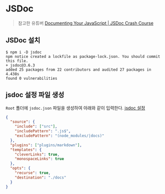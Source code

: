 # JSDoc

> 참고한 유튜버
> [Documenting Your JavaScript | JSDoc Crash Course](https://youtu.be/YK-GurROGIg)

## JSDoc 설치
```shell
$ npm i -D jsdoc
npm notice created a lockfile as package-lock.json. You should commit this file.
+ jsdoc@3.6.3
added 25 packages from 22 contributors and audited 27 packages in 4.438s
found 0 vulnerabilities
```

## jsdoc 설정 파일 생성
`Root` 폴더에 `jsdoc.json` 파일을 생성하여 아래와 같이 입력한다.
[jsdoc 설정](https://jsdoc.app/about-configuring-jsdoc.html)
```json
{
  "source": {
    "include": ["src"],
    "includePattern": ".js$",
    "excludePattern": "(node_modules/|docs)"
  },
  "plugins": ["plugins/markdown"],
  "templates": {
    "cleverLinks": true,
    "monospaceLinks": true
  },
  "opts": {
    "recurse": true,
    "destination": "./docs"
  }
}
```
